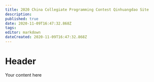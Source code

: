 ```yaml
---
title: 2020 China Collegiate Programming Contest Qinhuangdao Site
description: 
published: true
date: 2020-11-09T16:47:32.868Z
tags: 
editor: markdown
dateCreated: 2020-11-09T16:47:32.868Z
---
```


# Header
Your content here